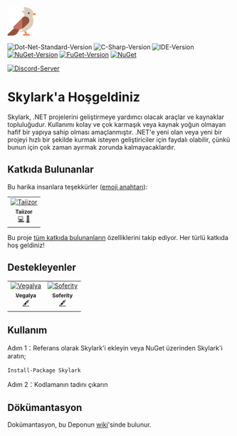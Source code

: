 ![Logo](.images/Logo.png)

![Dot-Net-Standard-Version](https://img.shields.io/badge/.NET%20Standard-%3E%3D2.0-blue)
![C-Sharp-Version](https://img.shields.io/badge/C%23-Preview-blue.svg)
![IDE-Version](https://img.shields.io/badge/IDE-VS2022-blue.svg)
[![NuGet-Version](https://img.shields.io/nuget/v/Skylark.svg)](https://www.nuget.org/packages/Skylark)
[![FuGet-Version](https://www.fuget.org/packages/Skylark/badge.svg)](https://www.fuget.org/packages/Skylark)
[![NuGet](https://img.shields.io/nuget/dt/Skylark)](https://www.nuget.org/api/v2/package/Skylark)

[![Discord-Server](https://img.shields.io/discord/932386235538878534?label=Discord)](https://discord.gg/nxG977byXb)

# Skylark'a Hoşgeldiniz
Skylark, .NET projelerini geliştirmeye yardımcı olacak araçlar ve kaynaklar topluluğudur. Kullanımı kolay ve çok karmaşık veya kaynak yoğun olmayan hafif bir yapıya sahip olması amaçlanmıştır. .NET'e yeni olan veya yeni bir projeyi hızlı bir şekilde kurmak isteyen geliştiriciler için faydalı olabilir, çünkü bunun için çok zaman ayırmak zorunda kalmayacaklardır.

## Katkıda Bulunanlar

Bu harika insanlara teşekkürler ([emoji anahtarı](https://allcontributors.org/docs/en/emoji-key)):

<table>
  <tr>
    <td align="center">
		<a href="https://github.com/Taiizor">
			<img src="https://avatars3.githubusercontent.com/u/41683699?s=460&v=4" width="80px;" alt="Taiizor"/>
			<br/>
			<sub>
				<b>Taiizor</b>
			</sub>
		</a>
		<br/>
		<a href="https://github.com/Taiizor/Skylark/commits?author=Taiizor" title="Kodlama">💻</a>
		<a href="https://www.taiizor.com" title="Fikirler & Planlama, Geri Bildirim">🤔</a>
	</td>
  </tr>
</table>

Bu proje [tüm katkıda bulunanların](https://github.com/all-contributors/all-contributors) özelliklerini takip ediyor. Her türlü katkıda hoş geldiniz!

## Destekleyenler

<table>
  <tr>
    <td align="center">
		<a href="https://github.com/Vegalya">
			<img src="https://avatars3.githubusercontent.com/u/98421771?s=200&v=4" width="80px;" alt="Vegalya"/>
			<br/>
			<sub>
				<b>Vegalya</b>
			</sub>
		</a>
		<br/>
		<a href="https://github.com/Vegalya" target="_blank" title="İçerik">🖋</a>
	</td>
    <td align="center">
		<a href="https://github.com/Soferity">
			<img src="https://avatars3.githubusercontent.com/u/63516515?s=200&v=4" width="80px;" alt="Soferity"/>
			<br/>
			<sub>
				<b>Soferity</b>
			</sub>
		</a>
		<br/>
		<a href="https://github.com/Soferity" target="_blank" title="İçerik">🖋</a>
	</td>
  </tr>
</table>

## Kullanım

Adım 1：Referans olarak Skylark'i ekleyin veya NuGet üzerinden Skylark'i aratın;

```Install-Package Skylark```

Adım 2：Kodlamanın tadını çıkarın

## Dökümantasyon

Dokümantasyon, bu Deponun [wiki](https://github.com/Taiizor/Skylark/wiki)'sinde bulunur.